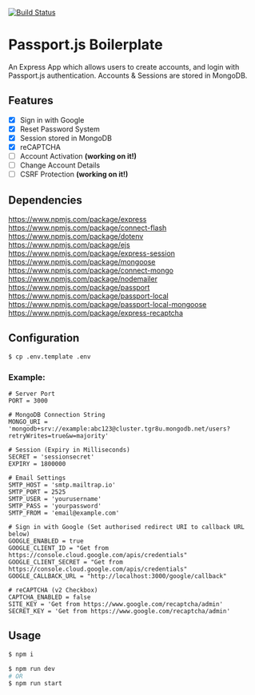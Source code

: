[![Build Status](https://travis-ci.com/danjl23/PassportBoilerplate.svg?branch=main)](https://travis-ci.com/danjl23/PassportBoilerplate)

# Passport.js Boilerplate
An Express App which allows users to create accounts, and login with Passport.js authentication. Accounts & Sessions are stored in MongoDB.

## Features
- [x] Sign in with Google
- [x] Reset Password System
- [x] Session stored in MongoDB
- [x] reCAPTCHA
- [ ] Account Activation **(working on it!)**
- [ ] Change Account Details
- [ ] CSRF Protection **(working on it!)**

## Dependencies
https://www.npmjs.com/package/express  
https://www.npmjs.com/package/connect-flash  
https://www.npmjs.com/package/dotenv  
https://www.npmjs.com/package/ejs  
https://www.npmjs.com/package/express-session  
https://www.npmjs.com/package/mongoose  
https://www.npmjs.com/package/connect-mongo  
https://www.npmjs.com/package/nodemailer  
https://www.npmjs.com/package/passport  
https://www.npmjs.com/package/passport-local  
https://www.npmjs.com/package/passport-local-mongoose  
https://www.npmjs.com/package/express-recaptcha  

## Configuration
```sh
$ cp .env.template .env
```
### Example:
```
# Server Port
PORT = 3000

# MongoDB Connection String
MONGO_URI = 'mongodb+srv://example:abc123@cluster.tgr8u.mongodb.net/users?retryWrites=true&w=majority'

# Session (Expiry in Milliseconds)
SECRET = 'sessionsecret'
EXPIRY = 1800000

# Email Settings
SMTP_HOST = 'smtp.mailtrap.io'
SMTP_PORT = 2525
SMTP_USER = 'yourusername'
SMTP_PASS = 'yourpassword'
SMTP_FROM = 'email@example.com'

# Sign in with Google (Set authorised redirect URI to callback URL below)
GOOGLE_ENABLED = true
GOOGLE_CLIENT_ID = "Get from https://console.cloud.google.com/apis/credentials"
GOOGLE_CLIENT_SECRET = "Get from https://console.cloud.google.com/apis/credentials"
GOOGLE_CALLBACK_URL = "http://localhost:3000/google/callback"

# reCAPTCHA (v2 Checkbox)
CAPTCHA_ENABLED = false
SITE_KEY = 'Get from https://www.google.com/recaptcha/admin'
SECRET_KEY = 'Get from https://www.google.com/recaptcha/admin'
```  
## Usage
```sh
$ npm i
```
```sh
$ npm run dev
# OR
$ npm run start
```
